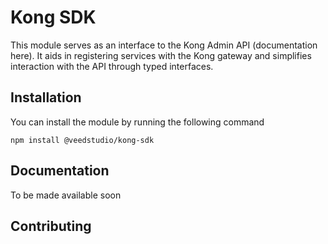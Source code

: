 # Kong SDK
This module serves as an interface to the Kong Admin API (documentation here). It aids in registering services with the Kong gateway and simplifies interaction with the API through typed interfaces.

## Installation
You can install the module by running the following command
```
npm install @veedstudio/kong-sdk
```

## Documentation
To be made available soon

## Contributing